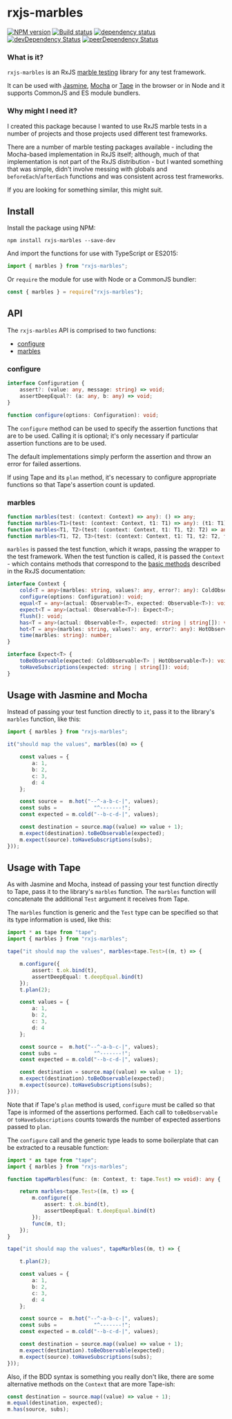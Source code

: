 # rxjs-marbles

[![NPM version](https://img.shields.io/npm/v/rxjs-marbles.svg)](https://www.npmjs.com/package/rxjs-marbles)
[![Build status](https://img.shields.io/travis/cartant/rxjs-marbles.svg)](http://travis-ci.org/cartant/rxjs-marbles)
[![dependency status](https://img.shields.io/david/cartant/rxjs-marbles.svg)](https://david-dm.org/cartant/rxjs-marbles)
[![devDependency Status](https://img.shields.io/david/dev/cartant/rxjs-marbles.svg)](https://david-dm.org/cartant/rxjs-marbles#info=devDependencies)
[![peerDependency Status](https://img.shields.io/david/peer/cartant/rxjs-marbles.svg)](https://david-dm.org/cartant/rxjs-marbles#info=peerDependencies)

### What is it?

`rxjs-marbles` is an RxJS [marble testing](https://github.com/ReactiveX/rxjs/blob/master/doc/writing-marble-tests.md) library for any test framework.

It can be used with [Jasmine](https://github.com/jasmine/jasmine), [Mocha](https://github.com/mochajs/mocha) or [Tape](https://github.com/substack/tape) in the browser or in Node and it supports CommonJS and ES module bundlers.

### Why might I need it?

I created this package because I wanted to use RxJS marble tests in a number of projects and those projects used different test frameworks.

There are a number of marble testing packages available - including the Mocha-based implementation in RxJS itself; although, much of that implementation is not part of the RxJS distribution - but I wanted something that was simple, didn't involve messing with globals and `beforeEach`/`afterEach` functions and was consistent across test frameworks.

If you are looking for something similar, this might suit.

## Install

Install the package using NPM:

```
npm install rxjs-marbles --save-dev
```

And import the functions for use with TypeScript or ES2015:

```js
import { marbles } from "rxjs-marbles";
```

Or `require` the module for use with Node or a CommonJS bundler:

```js
const { marbles } = require("rxjs-marbles");
```

## API

The `rxjs-marbles` API is comprised to two functions:

* [configure](#configure)
* [marbles](#marbles)

<a name="configure"></a>

### configure

```ts
interface Configuration {
    assert?: (value: any, message: string) => void;
    assertDeepEqual?: (a: any, b: any) => void;
}

function configure(options: Configuration): void;
```

The `configure` method can be used to specify the assertion functions that are to be used. Calling it is optional; it's only necessary if particular assertion functions are to be used.

The default implementations simply perform the assertion and throw an error for failed assertions.

If using Tape and its `plan` method, it's necessary to configure appropriate functions so that Tape's assertion count is updated.

<a name="marbles"></a>

### marbles

```ts
function marbles(test: (context: Context) => any): () => any;
function marbles<T1>(test: (context: Context, t1: T1) => any): (t1: T1) => any;
function marbles<T1, T2>(test: (context: Context, t1: T1, t2: T2) => any): (t1: T1, t2: T2) => any;
function marbles<T1, T2, T3>(test: (context: Context, t1: T1, t2: T2, t3: T3) => any): (t1: T1, t2: T2, t3: T3) => any;
```

`marbles` is passed the test function, which it wraps, passing the wrapper to the test framework. When the test function is called, it is passed the `Context` - which contains methods that correspond to the [basic methods](https://github.com/ReactiveX/rxjs/blob/master/doc/writing-marble-tests.md#basic-methods) described in the RxJS documentation:

```ts
interface Context {
    cold<T = any>(marbles: string, values?: any, error?: any): ColdObservable<T>;
    configure(options: Configuration): void;
    equal<T = any>(actual: Observable<T>, expected: Observable<T>): void;
    expect<T = any>(actual: Observable<T>): Expect<T>;
    flush(): void;
    has<T = any>(actual: Observable<T>, expected: string | string[]): void;
    hot<T = any>(marbles: string, values?: any, error?: any): HotObservable<T>;
    time(marbles: string): number;
}

interface Expect<T> {
    toBeObservable(expected: ColdObservable<T> | HotObservable<T>): void;
    toHaveSubscriptions(expected: string | string[]): void;
}
```

## Usage with Jasmine and Mocha

Instead of passing your test function directly to `it`, pass it to the library's `marbles` function, like this:

```ts
import { marbles } from "rxjs-marbles";

it("should map the values", marbles((m) => {

    const values = {
        a: 1,
        b: 2,
        c: 3,
        d: 4
    };

    const source =  m.hot("--^-a-b-c-|", values);
    const subs =            "^-------!";
    const expected = m.cold("--b-c-d-|", values);

    const destination = source.map((value) => value + 1);
    m.expect(destination).toBeObservable(expected);
    m.expect(source).toHaveSubscriptions(subs);
}));
```

## Usage with Tape

As with Jasmine and Mocha, instead of passing your test function directly to Tape, pass it to the library's `marbles` function. The `marbles` function will concatenate the additional `Test` argument it receives from Tape.

The `marbles` function is generic and the `Test` type can be specified so that its type information is used, like this:

```ts
import * as tape from "tape";
import { marbles } from "rxjs-marbles";

tape("it should map the values", marbles<tape.Test>((m, t) => {

    m.configure({
        assert: t.ok.bind(t),
        assertDeepEqual: t.deepEqual.bind(t)
    });
    t.plan(2);

    const values = {
        a: 1,
        b: 2,
        c: 3,
        d: 4
    };

    const source =  m.hot("--^-a-b-c-|", values);
    const subs =            "^-------!";
    const expected = m.cold("--b-c-d-|", values);

    const destination = source.map((value) => value + 1);
    m.expect(destination).toBeObservable(expected);
    m.expect(source).toHaveSubscriptions(subs);
}));
```

Note that if Tape's `plan` method is used, `configure` must be called so that Tape is informed of the assertions performed. Each call to `toBeObservable` or `toHaveSubscriptions` counts towards the number of expected assertions passed to `plan`.

The `configure` call and the generic type leads to some boilerplate that can be extracted to a reusable function:

```ts
import * as tape from "tape";
import { marbles } from "rxjs-marbles";

function tapeMarbles(func: (m: Context, t: tape.Test) => void): any {

    return marbles<tape.Test>((m, t) => {
        m.configure({
            assert: t.ok.bind(t),
            assertDeepEqual: t.deepEqual.bind(t)
        });
        func(m, t);
    });
}

tape("it should map the values", tapeMarbles((m, t) => {

    t.plan(2);

    const values = {
        a: 1,
        b: 2,
        c: 3,
        d: 4
    };

    const source =  m.hot("--^-a-b-c-|", values);
    const subs =            "^-------!";
    const expected = m.cold("--b-c-d-|", values);

    const destination = source.map((value) => value + 1);
    m.expect(destination).toBeObservable(expected);
    m.expect(source).toHaveSubscriptions(subs);
}));
```

Also, if the BDD syntax is something you really don't like, there are some alternative methods on the `Context` that are more Tape-ish:

```ts
const destination = source.map((value) => value + 1);
m.equal(destination, expected);
m.has(source, subs);
```